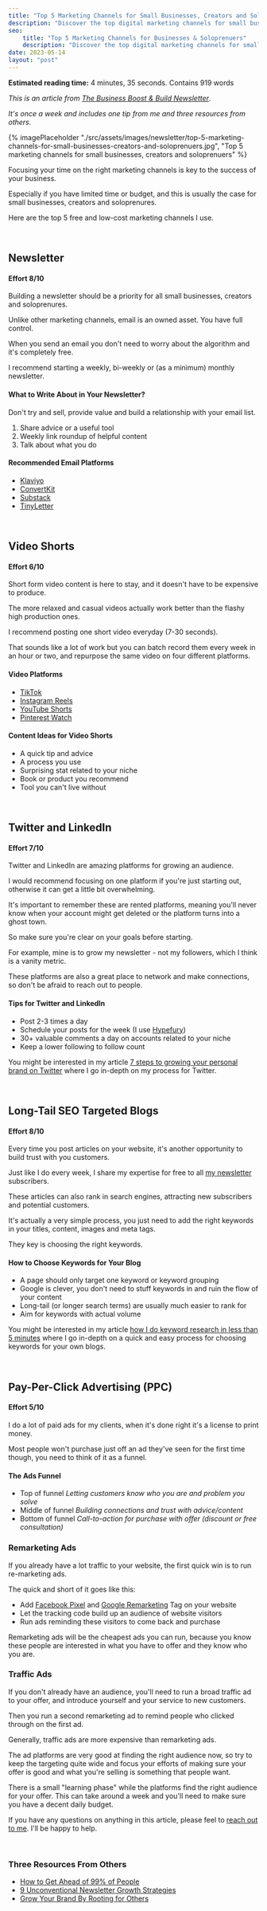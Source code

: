 ```yaml
---
title: "Top 5 Marketing Channels for Small Businesses, Creators and Soloprenuers"
description: "Discover the top digital marketing channels for small businesses, creators, and solopreneurs to grow your online presence and attract more customers."
seo:
    title: "Top 5 Marketing Channels for Businesses & Soloprenuers"
    description: "Discover the top digital marketing channels for small businesses, creators, and solopreneurs to grow your online presence and attract more customers."
date: 2023-05-14
layout: "post"
---
```


**Estimated reading time:** 4 minutes, 35 seconds. Contains 919 words

*This is an article from [The Business Boost & Build Newsletter](/newsletter)*. 

*It's once a week and includes one tip from me and three resources from others.*

{% imagePlaceholder "./src/assets/images/newsletter/top-5-marketing-channels-for-small-businesses-creators-and-soloprenuers.jpg", "Top 5 marketing channels for small businesses, creators and soloprenuers" %}

Focusing your time on the right marketing channels is key to the success of your business.

Especially if you have limited time or budget, and this is usually the case for small businesses, creators and soloprenures.

Here are the top 5 free and low-cost marketing channels I use.

&nbsp;
## Newsletter
#### Effort 8/10

Building a newsletter should be a priority for all small businesses, creators and soloprenures.

Unlike other marketing channels, email is an owned asset. You have full control.

When you send an email you don't need to worry about the algorithm and it's completely free.

I recommend starting a weekly, bi-weekly or (as a minimum) monthly newsletter.

#### What to Write About in Your Newsletter?

Don't try and sell, provide value and build a relationship with your email list.

1. Share advice or a useful tool
3. Weekly link roundup of helpful content
4. Talk about what you do

#### Recommended Email Platforms

- [Klaviyo](https://www.klaviyo.com/partners/signup?utm_source=0013o00002T0MmCAAV&utm_medium=partner)
- [ConvertKit](https://convertkit.com/?lmref=n7cHCg)
- [Substack](https://substack.com/)
- [TinyLetter](https://tinyletter.com/)

&nbsp;
## Video Shorts
#### Effort 6/10

Short form video content is here to stay, and it doesn't have to be expensive to produce.

The more relaxed and casual videos actually work better than the flashy high production ones.

I recommend posting one short video everyday (7-30 seconds).

That sounds like a lot of work but you can batch record them every week in an hour or two, and repurpose the same video on four different platforms.

#### Video Platforms

- [TikTok](https://www.tiktok.com/en/)
- [Instagram Reels](https://business.instagram.com/instagram-reels)
- [YouTube Shorts](https://www.youtube.com/creators/shorts/)
- [Pinterest Watch](https://www.pinterest.co.uk/videos/)

#### Content Ideas for Video Shorts

- A quick tip and advice
- A process you use
- Surprising stat related to your niche
- Book or product you recommend
- Tool you can't live without

&nbsp;
## Twitter and LinkedIn
#### Effort 7/10

Twitter and LinkedIn are amazing platforms for growing an audience.

I would recommend focusing on one platform if you're just starting out, otherwise it can get a little bit overwhelming.

It's important to remember these are rented platforms, meaning you'll never know when your account might get deleted or the platform turns into a ghost town.

So make sure you're clear on your goals before starting.

For example, mine is to grow my newsletter - not my followers, which I think is a vanity metric.

These platforms are also a great place to network and make connections, so don't be afraid to reach out to people.

#### Tips for Twitter and LinkedIn

- Post 2-3 times a day
- Schedule your posts for the week (I use [Hypefury](https://hypefury.com/?via=george-mcentegart27))
- 30+ valuable comments a day on accounts related to your niche
- Keep a lower following to follow count

You might be interested in my article [7 steps to growing your personal brand on Twitter](/newsletters/7-steps-to-growing-your-personal-brand-on-twitter/) where I go in-depth on my process for Twitter.

&nbsp;
## Long-Tail SEO Targeted Blogs
#### Effort 8/10

Every time you post articles on your website, it's another opportunity to build trust with you customers.

Just like I do every week, I share my expertise for free to all [my newsletter](/newsletter/) subscribers.

These articles can also rank in search engines, attracting new subscribers and potential customers.

It's actually a very simple process, you just need to add the right keywords in your titles, content, images and meta tags.

They key is choosing the right keywords.

#### How to Choose Keywords for Your Blog

- A page should only target one keyword or keyword grouping
- Google is clever, you don't need to stuff keywords in and ruin the flow of your content
- Long-tail (or longer search terms) are usually much easier to rank for
- Aim for keywords with actual volume

You might be interested in my article [how I do keyword research in less than 5 minutes](/newsletters/how-i-do-keyword-research-in-less-than-5-minutes/) where I go in-depth on a quick and easy process for choosing keywords for your own blogs.

&nbsp;
## Pay-Per-Click Advertising (PPC)
#### Effort 5/10

I do a lot of paid ads for my clients, when it's done right it's a license to print money.

Most people won't purchase just off an ad they've seen for the first time though, you need to think of it as a funnel.

#### The Ads Funnel

- Top of funnel
    *Letting customers know who you are and problem you solve*
    &nbsp;
- Middle of funnel
    *Building connections and trust with advice/content*
    &nbsp;
- Bottom of funnel
    *Call-to-action for purchase with offer (discount or free consultation)*

### Remarketing Ads

If you already have a lot traffic to your website, the first quick win is to run re-marketing ads.

The quick and short of it goes like this:

- Add [Facebook Pixel](https://www.facebook.com/business/help/952192354843755?id=1205376682832142) and [Google Remarketing](https://developers.google.com/tag-platform/devguides/remarketing) Tag on your website
- Let the tracking code build up an audience of website visitors
- Run ads reminding these visitors to come back and purchase

Remarketing ads will be the cheapest ads you can run, because you know these people are interested in what you have to offer and they know who you are.

### Traffic Ads

If you don't already have an audience, you'll need to run a broad traffic ad to your offer, and introduce yourself and your service to new customers.

Then you run a second remarketing ad to remind people who clicked through on the first ad.

Generally, traffic ads are more expensive than remarketing ads.

The ad platforms are very good at finding the right audience now, so try to keep the targeting quite wide and focus your efforts of making sure your offer is good and what you're selling is something that people want.

There is a small "learning phase" while the platforms find the right audience for your offer. This can take around a week and you'll need to make sure you have a decent daily budget.

If you have any questions on anything in this article, please feel to [reach out to me](/contact/). I'll be happy to help.

&nbsp;
### Three Resources From Others

- [How to Get Ahead of 99% of People](https://youtu.be/_ZJpU43NA0c)
- [9 Unconventional Newsletter Growth Strategies](https://twitter.com/AlexLlullTW/status/1613533765254381568?s=20)
- [Grow Your Brand By Rooting for Others](https://www.justinwelsh.me/blog/grow-your-brand-by-rooting-for-others)
